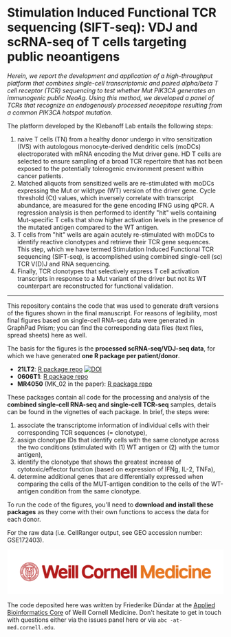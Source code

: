 # Stimulation Induced Functional TCR sequencing (SIFT-seq): VDJ and scRNA-seq of T cells targeting public neoantigens

*Herein, we report the development and application of a high-throughput platform that combines single-cell transcriptomic and paired alpha/beta T cell receptor (TCR) sequencing to test whether Mut PIK3CA generates an immunogenic public NeoAg. Using this method, we developed a panel of TCRs that recognize an endogenously processed neoepitope resulting from a common PIK3CA hotspot mutation.*

The platform developed by the Klebanoff Lab entails the following steps:

1. naive T cells (TN) from a healthy donor undergo in vitro sensitization (IVS) with autologous monocyte-derived dendritic cells (moDCs) electroporated with mRNA encoding the Mut driver gene. HD T cells are selected to ensure sampling of a broad TCR repertoire that has not been exposed to the potentially tolerogenic environment present within cancer patients.
2. Matched aliquots from sensitized wells are re-stimulated with moDCs expressing the Mut or wildtype (WT) version of the driver gene. Cycle threshold (Ct) values, which inversely correlate with transcript abundance, are measured for the gene encoding IFNG using qPCR. A regression analysis is then performed to identify "hit" wells containing Mut-specific T cells that show higher activation levels in the presence of the mutated antigen compared to the WT antigen.
3. T cells from "hit" wells are again acutely re-stimulated with moDCs to identify reactive clonotypes and retrieve their TCR gene sequences. This step, which we have termed Stimulation Induced Functional TCR sequencing (SIFT-seq), is accomplished using combined single-cell (sc) TCR V(D)J and RNA sequencing. 
4. Finally, TCR clonotypes that selectively express T cell activation transcripts in response to a Mut variant of the driver but not its WT counterpart are reconstructed for functional validation. 

--------------------------------------

This repository contains the code that was used to generate draft versions of the figures shown in the final manuscript. 
For reasons of legibility, most final figures based on single-cell RNA-seq data were generated in GraphPad Prism; you can find the corresponding data files (text files, spread sheets) here as well. 

The basis for the figures is the **processed scRNA-seq/VDJ-seq data**, for which we have generated **one R package per patient/donor**.

* **21LT2**: [R package repo](https://github.com/abcwcm/Klebanoff21LT2) [![DOI](https://zenodo.org/badge/465661359.svg)](https://zenodo.org/badge/latestdoi/465661359)
* **0606T1**: [R package repo](https://github.com/abcwcm/Klebanoff0606T1)
* **MR4050** (MK_02 in the paper): [R package repo](https://github.com/abcwcm/KlebanoffMR4050)

These packages contain all code for the processing and analysis of the **combined single-cell RNA-seq and single-cell TCR-seq** samples, details can be found in the vignettes of each package.
In brief, the steps were:

1. associate the transcriptome information of individual cells with their corresponding TCR sequences (= clonotype), 
2. assign clonotype IDs that identify cells with the same clonotype across the two conditions (stimulated with (1) WT antigen or (2) with the tumor antigen),
3. identify the clonotype that shows the greatest increase of cytotoxic/effector function (based on expression of IFNg, IL-2, TNFa),
4. determine additional genes that are differentially expressed when comparing the cells of the MUT-antigen condition to the cells of the WT-antigen condition from the same clonotype.

To run the code of the figures, you'll need to **download and install these packages** as they come with their own functions to access the data for each donor.

For the raw data (i.e. CellRanger output, see GEO accession number: GSE172403).

![](https://raw.githubusercontent.com/abcwcm/Scott2019/master/WCM_MB_LOGO_HZSS1L_CLR_RGB.png)

The code deposited here was written by Friederike Dündar at the [Applied Bioinformatics Core](https://abc.med.cornell.edu) of Weill Cornell Medicine.
Don't hesitate to get in touch with questions either via the issues panel here or via `abc -at- med.cornell.edu`.

